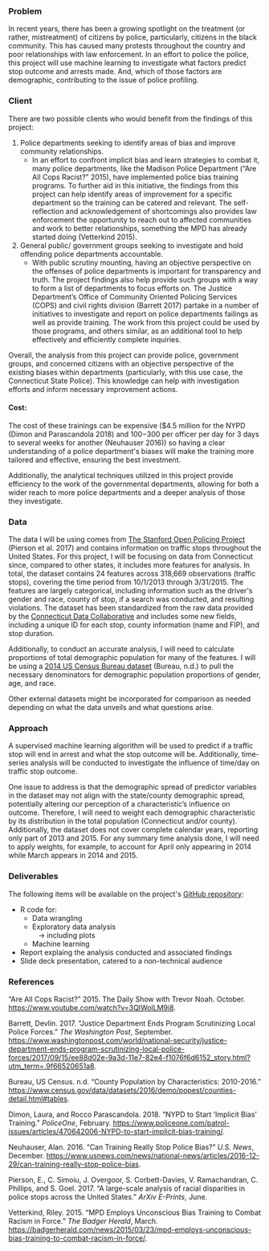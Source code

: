 ### Problem

In recent years, there has been a growing spotlight on the treatment (or rather, mistreatment) of citizens by police, particularly, citizens in the black community. This has caused many protests throughout the country and poor relationships with law enforcement. In an effort to police the police, this project will use machine learning to investigate what factors predict stop outcome and arrests made. And, which of those factors are demographic, contributing to the issue of police profiling.

### Client

There are two possible clients who would benefit from the findings of this project:<br />

1.  Police departments seeking to identify areas of bias and improve community relationships.
    -   In an effort to confront implicit bias and learn strategies to combat it, many police departments, like the Madison Police Department (“Are All Cops Racist?” 2015), have implemented police bias training programs. To further aid in this initiative, the findings from this project can help identify areas of improvement for a specific department so the training can be catered and relevant. The self-reflection and acknowledgement of shortcomings also provides law enforcement the opportunity to reach out to affected communities and work to better relationships, something the MPD has already started doing (Vetterkind 2015).
2.  General public/ government groups seeking to investigate and hold offending police departments accountable.
    -   With public scrutiny mounting, having an objective perspective on the offenses of police departments is important for transparency and truth. The project findings also help provide such groups with a way to form a list of departments to focus efforts on. The Justice Department’s Office of Community Oriented Policing Services (COPS) and civil rights division (Barrett 2017) partake in a number of initiatives to investigate and report on police departments failings as well as provide training. The work from this project could be used by those programs, and others similar, as an additional tool to help effectively and efficiently complete inquiries.

Overall, the analysis from this project can provide police, government groups, and concerned citizens with an objective perspective of the existing biases within departments (particularly, with this use case, the Connecticut State Police). This knowledge can help with investigation efforts and inform necessary improvement actions.

#### Cost:

The cost of these trainings can be expensive ($4.5 million for the NYPD (Dimon and Parascandola 2018) and $100-$300 per officer per day for 3 days to several weeks for another (Neuhauser 2016)) so having a clear understanding of a police department's biases will make the training more tailored and effective, ensuring the best investment.

Additionally, the analytical techniques utilized in this project provide efficiency to the work of the governmental departments, allowing for both a wider reach to more police departments and a deeper analysis of those they investigate.

### Data

The data I will be using comes from [The Stanford Open Policing Project](https://openpolicing.stanford.edu/) (Pierson et al. 2017) and contains information on traffic stops throughout the United States. For this project, I will be focusing on data from Connecticut since, compared to other states, it includes more features for analysis. In total, the dataset contains 24 features across 318,669 observations (traffic stops), covering the time period from 10/1/2013 through 3/31/2015. The features are largely categorical, including information such as the driver's gender and race, county of stop, if a search was conducted, and resulting violations. The dataset has been standardized from the raw data provided by the [Connecticut Data Collaborative](http://ctrp3.ctdata.org/rawdata/) and includes some new fields, including a unique ID for each stop, county information (name and FIP), and stop duration.

Additionally, to conduct an accurate analysis, I will need to calculate proportions of total demographic population for many of the features. I will be using a [2014 US Census Bureau dataset](https://www.census.gov/data/datasets/2016/demo/popest/counties-detail.html#tables) (Bureau, n.d.) to pull the necessary denominators for demographic population proportions of gender, age, and race.

Other external datasets might be incorporated for comparison as needed depending on what the data unveils and what questions arise.

### Approach

A supervised machine learning algorithm will be used to predict if a traffic stop will end in arrest and what the stop outcome will be. Additionally, time-series analysis will be conducted to investigate the influence of time/day on traffic stop outcome.

One issue to address is that the demographic spread of predictor variables in the dataset may not align with the state/county demographic spread, potentially altering our perception of a characteristic’s influence on outcome. Therefore, I will need to weight each demographic characteristic by its distribution in the total population (Connecticut and/or county). Additionally, the dataset does not cover complete calendar years, reporting only part of 2013 and 2015. For any summary time analysis done, I will need to apply weights, for example, to account for April only appearing in 2014 while March appears in 2014 and 2015.

### Deliverables

The following items will be available on the project's [GitHub repository](https://github.com/paigewil/capstone):<br />

-   R code for:
    -   Data wrangling
    -   Exploratory data analysis <br />   -&gt; including plots
    -   Machine learning
-   Report explaing the analysis conducted and associated findings
-   Slide deck presentation, catered to a non-technical audience

### References

“Are All Cops Racist?” 2015. The Daily Show with Trevor Noah. October. <https://www.youtube.com/watch?v=3QIWolLM9i8>.

Barrett, Devlin. 2017. “Justice Department Ends Program Scrutinizing Local Police Forces.” *The Washington Post*, September. <https://www.washingtonpost.com/world/national-security/justice-department-ends-program-scrutinizing-local-police-forces/2017/09/15/ee88d02e-9a3d-11e7-82e4-f1076f6d6152_story.html?utm_term=.9f66520651a8>.

Bureau, US Census. n.d. “County Population by Characteristics: 2010-2016.” <https://www.census.gov/data/datasets/2016/demo/popest/counties-detail.html#tables>.

Dimon, Laura, and Rocco Parascandola. 2018. “NYPD to Start ’Implicit Bias’ Training.” *PoliceOne*, February. <https://www.policeone.com/patrol-issues/articles/470642006-NYPD-to-start-implicit-bias-training/>.

Neuhauser, Alan. 2016. “Can Training Really Stop Police Bias?” *U.S. News*, December. <https://www.usnews.com/news/national-news/articles/2016-12-29/can-training-really-stop-police-bias>.

Pierson, E., C. Simoiu, J. Overgoor, S. Corbett-Davies, V. Ramachandran, C. Phillips, and S. Goel. 2017. “A large-scale analysis of racial disparities in police stops across the United States.” *ArXiv E-Prints*, June.

Vetterkind, Riley. 2015. “MPD Employs Unconscious Bias Training to Combat Racism in Force.” *The Badger Herald*, March. <https://badgerherald.com/news/2015/03/23/mpd-employs-unconscious-bias-training-to-combat-racism-in-force/>.
